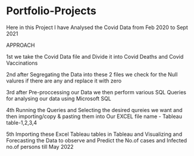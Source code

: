 # Portfolio-Projects
Here in this Project I have Analysed the Covid Data from Feb 2020 to Sept 2021


  APPROACH
	
1st we take the Covid Data file and Divide it into Covid Deaths and Covid Vaccinations

2nd after Segregating the Data into these 2 files we check for the Null valures if there are any and replace it with zero

3rd after Pre-proccessing our Data we then perform various SQL Queries for analysing our data using Microsoft SQL 

4th Running the Queries and Selecting the desired qureies we want and then importing/copy & pasting them into Our EXCEL file name - Tableau table-1,2,3,4

5th Importing these Excel Tableau tables in Tableau and Visualizing and Forecasting the Data to observe and Predict the No.of cases and Infected no.of persons till May 2022
